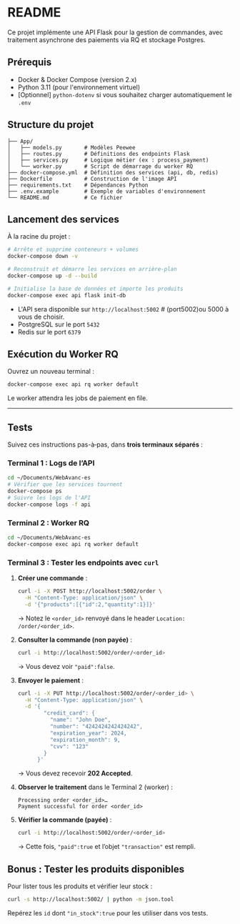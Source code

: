 # README

Ce projet implémente une API Flask pour la gestion de commandes, avec traitement asynchrone des paiements via RQ et stockage Postgres.

## Prérequis

* Docker & Docker Compose (version 2.x)
* Python 3.11 (pour l'environnement virtuel)
* \[Optionnel] `python-dotenv` si vous souhaitez charger automatiquement le `.env`

## Structure du projet

```
├── App/
│   ├── models.py       # Modèles Peewee
│   ├── routes.py       # Définitions des endpoints Flask
│   ├── services.py     # Logique métier (ex : process_payment)
│   └── worker.py       # Script de démarrage du worker RQ
├── docker-compose.yml  # Définition des services (api, db, redis)
├── Dockerfile          # Construction de l'image API
├── requirements.txt    # Dépendances Python
├── .env.example        # Exemple de variables d'environnement
└── README.md           # Ce fichier
```

## Lancement des services

À la racine du projet :

```bash
# Arrête et supprime conteneurs + volumes
docker-compose down -v

# Reconstruit et démarre les services en arrière-plan
docker-compose up -d --build

# Initialise la base de données et importe les produits
docker-compose exec api flask init-db
```

* L'API sera disponible sur `http://localhost:5002` # (port5002)ou 5000 à vous de choisir.
* PostgreSQL sur le port `5432`
* Redis sur le port `6379`

## Exécution du Worker RQ

Ouvrez un nouveau terminal :

```bash
docker-compose exec api rq worker default
```
Le worker attendra les jobs de paiement en file.




-------------




## Tests

Suivez ces instructions pas-à‑pas, dans **trois terminaux séparés** :

### Terminal 1 : Logs de l’API

```bash
cd ~/Documents/WebAvanc-es
# Vérifier que les services tournent
docker-compose ps
# Suivre les logs de l'API
docker-compose logs -f api
```

### Terminal 2 : Worker RQ

```bash
cd ~/Documents/WebAvanc-es
docker-compose exec api rq worker default
```

### Terminal 3 : Tester les endpoints avec `curl`

1. **Créer une commande** :

   ```bash
   curl -i -X POST http://localhost:5002/order \
     -H "Content-Type: application/json" \
     -d '{"products":[{"id":2,"quantity":1}]}'
   ```

   → Notez le `<order_id>` renvoyé dans le header `Location: /order/<order_id>`.

2. **Consulter la commande (non payée)** :

   ```bash
   curl -i http://localhost:5002/order/<order_id>
   ```

   → Vous devez voir `"paid":false`.

3. **Envoyer le paiement** :

   ```bash
   curl -i -X PUT http://localhost:5002/order/<order_id> \
     -H "Content-Type: application/json" \
     -d '{
           "credit_card": {
             "name": "John Doe",
             "number": "4242424242424242",
             "expiration_year": 2024,
             "expiration_month": 9,
             "cvv": "123"
           }
         }'
   ```

   → Vous devez recevoir **202 Accepted**.

4. **Observer le traitement** dans le Terminal 2 (worker) :

   ```
   Processing order <order_id>…
   Payment successful for order <order_id>
   ```

5. **Vérifier la commande (payée)** :

   ```bash
   curl -i http://localhost:5002/order/<order_id>
   ```

   → Cette fois, `"paid":true` et l’objet `"transaction"` est rempli.

## Bonus : Tester les produits disponibles

Pour lister tous les produits et vérifier leur stock :

```bash
curl -s http://localhost:5002/ | python -m json.tool
```

Repérez les `id` dont `"in_stock":true` pour les utiliser dans vos tests.


